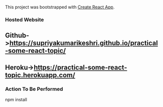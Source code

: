This project was bootstrapped with [Create React App](https://github.com/facebook/create-react-app).

### Hosted Website
## Github->https://supriyakumarikeshri.github.io/practical-some-react-topic/
## Heroku->https://practical-some-react-topic.herokuapp.com/

### Action To Be Performed
npm install
